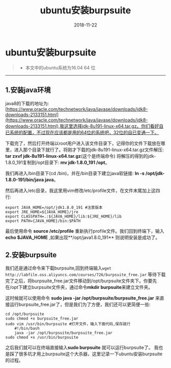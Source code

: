 ﻿---
layout: post
title: "ubuntu安装burpsuite"
date: 2018-11-22
description: "burpsuite"
tag: burpsuite

---

# ubuntu安装burpsuite

>* 本文中的ubuntu系统为16.04 64 位

------

## 1.安装java环境

java8的下载的地址为:[https://www.oracle.com/technetwork/java/javase/downloads/jdk8-downloads-2133151.html](https://www.oracle.com/technetwork/java/javase/downloads/jdk8-downloads-2133151.html),我这里选择jdk-8u191-linux-x64.tar.gz。你们看好自已系统的配置，不过现在应该都是用的64位的系统吧，32位的自已变通一下。

下载完了，然后打开终端以root用户进入该文件目录下，记得你的文件下载放在哪里，进入那个目录下就行了。将刚才下载的jdk-8u191-linux-x64.tar.gz文件解压: **tar zxvf jdk-8u191-linux-x64.tar.gz**(这个是终端命令)
将解压的得到的jdk-1.8.0_191复制到/opt目录下: **mv jdk-1.8.0_191 /opt**。

我们再进入/bin目录下(cd /bin)，并在/bin目录下建立java软链接: **ln -s /opt/jdk-1.8.0-191/bin/java java**。

然后再进入/etc目录，我这里用vim修改/etc/profile文件，在文件末尾加上这四行:

```
export JAVA_HOME=/opt/jdk1.8.0_191 #注意版本
export JRE_HOME=${JAVA_HOME}/jre
export CLASSPATH=.:${JAVA_HOME}/lib:${JRE_HOME}/lib
export PATH={JAVA_HOME}/bin:$PATH
```

最后使用命令 **source /etc/profile** 重新执行profile文件。我们回到终端下，输入**echo $JAVA_HOME** ,如果出现**/opt/java1.8.0_191** 则说明安装是成功了。
## 2.安装burpsuite
我们还是通过命令来下载burpsuite,回到终端输入`wget http://labfile.oss.aliyuncs.com/courses/726/burpsuite_free.jar`
等待下载完了之后，将burpsuite_free.jar文件移动到/opt/burpsuite文件夹下。你要先在/opt下建立burpsuite文件夹，通过命令**mkdir burpsuite**来建立文件夹。

这时候就可以使用命令 **sudo java -jar /opt/burpsuite/burpsuite_free.jar** 来直接运行burpsuite_free.jar了，但是我们为了方便，我们还可以更简便一些:

```
cd /opt/burpsuite
sudo chmod +x burpsuite_free.jar
sudo vim /usr/bin/burpsuite #打开文件，输入下面代码,保存就行
    #!/bin/bash
    java -jar /opt/burpsuite/burpsuite_free.jar 
sudo chmod +x /usr/bin/burpsuite
```

之后我们就可以在终端直接输入**sudo burpsuite** 就可以运行burpsuite了。
我也是踩了很多坑才用上burpsuite这个大杀器，这里记录一下ubuntu安装burpsuite的过程。